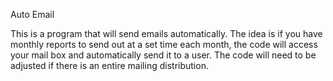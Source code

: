 Auto Email

This is a program that will send emails automatically. The idea is if you have monthly reports to send out at a set time each month, the code will access your mail box and automatically send it to a user. The code will need to be adjusted if there is an entire mailing distribution.
